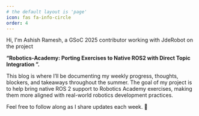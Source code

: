 ```yaml
---
# the default layout is 'page'
icon: fas fa-info-circle
order: 4
---
```


<!-- > Hello!
{: .prompt-tip } -->

Hi, I'm Ashish Ramesh, a GSoC 2025 contributor working with JdeRobot on the project 

**“Robotics-Academy: Porting Exercises to Native ROS2 with Direct Topic Integration ”.**

This blog is where I’ll be documenting my weekly progress, thoughts, blockers, and takeaways throughout the summer. The goal of my project is to help bring native ROS 2 support to Robotics Academy exercises, making them more aligned with real-world robotics development practices.

Feel free to follow along as I share updates each week. 🚀
